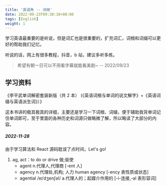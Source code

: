 ```yaml
---
title: '英语角 -- 词根'
date: 2022-09-23T09:30:18+08:00
tags: [English]
weight: 1
---
```


学习英语最重要的是听说，但是词汇也是很重要的，扩充词汇，词根和词缀可以更好的帮助我们记忆。

听说的话，网上有很多教程，抖音，b 站，建议多听多练。

> 希望有朝一日可以不用看字幕就能看美剧~ -- 2022/09/23

## 学习资料

《李平武单词解密套装新版（共 2 本） (《英语词根与单词的说文解字》+《英语词缀与英语派生词》）》

这本书讲的极其极其的详细，主要还是学习一下词根、词缀，便于辅助我背单词记住单词即可，至于里面的各种历史和词源只做略微了解，所以略读了大部分的内容。

##### 2022-11-28

由于学习算法和 React 源码耽误了点时间，Let's go!

1. ag, act：to do or drive 做;驱使
   - agent n.代理人,代理商 [-ent 人]
   - agency n.代理处,机构; 人力 human agency [-ency 表性质或状态]
   - agential /eɪˈdʒenʃəl/ a.代理人的；起媒介作用的 [-i-连接,-al 表形容词]

